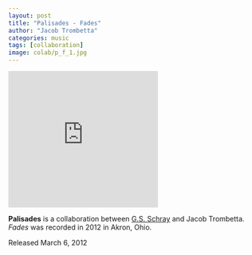 ```yaml
---
layout: post
title: "Palisades - Fades"
author: "Jacob Trombetta"
categories: music
tags: [collaboration]
image: colab/p_f_1.jpg
---
```

<div class="bandcamp">
    <iframe style="border: 0; height: 274px;" src="https://bandcamp.com/EmbeddedPlayer/album=3753098896/size=large/bgcol=333333/linkcol=ffffff/artwork=small/transparent=true/" seamless>
    </iframe>
</div>

**Palisades** is a collaboration between [G.S. Schray](https://gsschray.bandcamp.com/) and Jacob Trombetta. *Fades*
was recorded in 2012 in Akron, Ohio.

Released March 6, 2012
